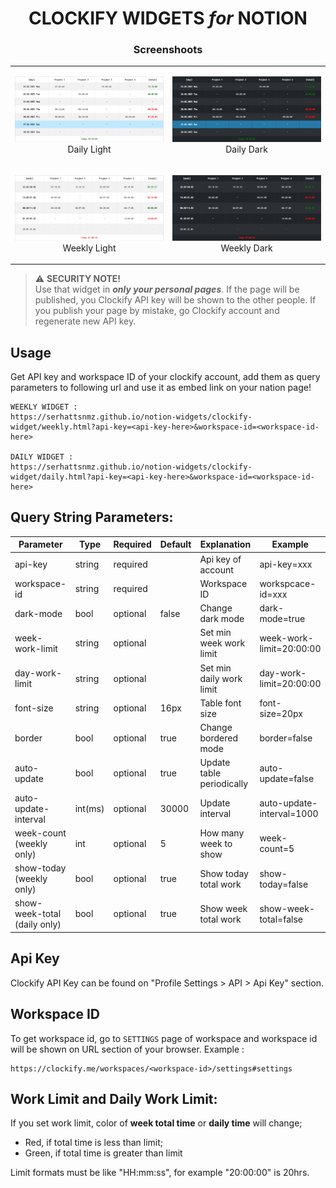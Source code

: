 <h1 align="center">
  CLOCKIFY WIDGETS <i>for</i> NOTION
</h1>

<h3 align="center">
  Screenshoots
</h3>

<table>
<tr>
  <td>
    <p align="center">
      <img src="assets/daily-light.png">
      Daily Light
    </p>
  </td>
  <td>
    <p align="center">
      <img src="assets/daily-dark.png">
      Daily Dark
    </p>
  </td>
</tr>
<tr>
  <td>
    <p align="center">
      <img src="assets/weekly-light.png">
      Weekly Light
    </p>
  </td>
  <td>
    <p align="center">
      <img src="assets/weekly-dark.png">
      Weekly Dark
    </p>
  </td>
</tr>
</table>

> :warning: **SECURITY NOTE!**   
> Use that widget in ***only your personal pages***. If the page will be published, you Clockify API key will be shown to the other people. If you publish your page by mistake, go Clockify account and regenerate new API key. 

## Usage

Get API key and workspace ID of your clockify account, add them as query parameters to following url and use it as embed link on your nation page!

```
WEEKLY WIDGET : 
https://serhattsnmz.github.io/notion-widgets/clockify-widget/weekly.html?api-key=<api-key-here>&workspace-id=<workspace-id-here>

DAILY WIDGET :
https://serhattsnmz.github.io/notion-widgets/clockify-widget/daily.html?api-key=<api-key-here>&workspace-id=<workspace-id-here>
```

## Query String Parameters:

| Parameter                     | Type      | Required  | Default   | Explanation               | Example                   |
| ---                           | ----      | --------- | --------- | -------------             | -------                   |
| api-key                       | string    | required  |           | Api key of account        | api-key=xxx               |
| workspace-id                  | string    | required  |           | Workspace ID              | workspcace-id=xxx         |
| dark-mode                     | bool      | optional  | false     | Change dark mode          | dark-mode=true            |
| week-work-limit               | string    | optional  |           | Set min week work limit   | week-work-limit=20:00:00  |
| day-work-limit                | string    | optional  |           | Set min daily work limit  | day-work-limit=20:00:00   |
| font-size                     | string    | optional  | 16px      | Table font size           | font-size=20px            |
| border                        | bool      | optional  | true      | Change bordered mode      | border=false              |
| auto-update                   | bool      | optional  | true      | Update table periodically | auto-update=false         |
| auto-update-interval          | int(ms)   | optional  | 30000     | Update interval           | auto-update-interval=1000 |
| week-count (weekly only)      | int       | optional  | 5         | How many week to show     | week-count=5              |
| show-today (weekly only)      | bool      | optional  | true      | Show today total work     | show-today=false          |
| show-week-total (daily only)  | bool      | optional  | true      | Show week total work      | show-week-total=false     |

## Api Key

Clockify API Key can be found on "Profile Settings > API > Api Key" section.

## Workspace ID

To get workspace id, go to `SETTINGS` page of workspace and workspace id will be shown on URL section of your browser. Example :

```
https://clockify.me/workspaces/<workspace-id>/settings#settings
```

## Work Limit and Daily Work Limit:

If you set work limit, color of **week total time** or **daily time** will change;

- Red, if total time is less than limit;
- Green, if total time is greater than limit

Limit formats must be like "HH:mm:ss", for example "20:00:00" is 20hrs.
